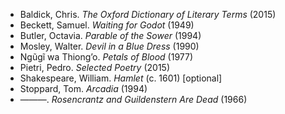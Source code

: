 * Baldick, Chris. *The Oxford Dictionary of Literary Terms* (2015)
* Beckett, Samuel. *Waiting for Godot* (1949)
* Butler, Octavia. *Parable of the Sower* (1994)
* Mosley, Walter. *Devil in a Blue Dress* (1990)
* Ngũgĩ wa Thiong’o. *Petals of Blood* (1977)
* Pietri, Pedro. *Selected Poetry* (2015)
* Shakespeare, William. *Hamlet* (c. 1601) [optional]
* Stoppard, Tom. *Arcadia* (1994)
* ———. *Rosencrantz and Guildenstern Are Dead* (1966)
